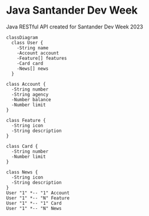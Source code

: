 # Java Santander Dev Week
Java RESTful API created for Santander Dev Week 2023

```mermaid
classDiagram
  class User {
    -String name
    -Account account
    -Feature[] features
    -Card card
    -News[] news
  }

class Account {
  -String number
  -String agency
  -Number balance
  -Number limit
}

class Feature {
  -String icon
  -String description
}

class Card {
  -String number
  -Number limit
}

class News {
  -String icon
  -String description
}
User "1" *-- "1" Account
User "1" *-- "N" Feature
User "1" *-- "1" Card
User "1" *-- "N" News
```
